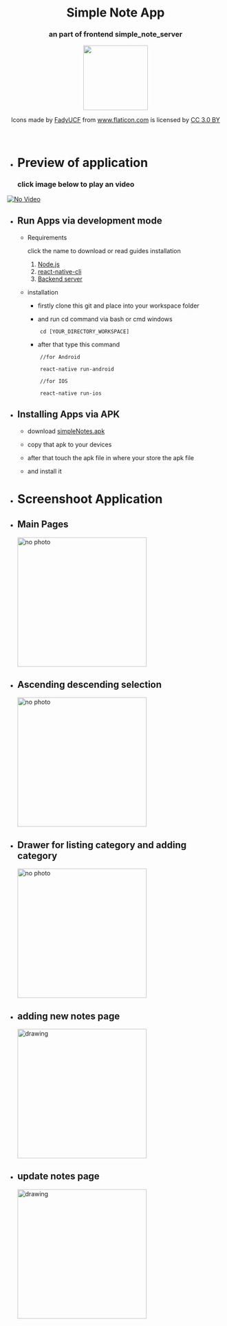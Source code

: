 

<h1 align=center>Simple Note App</h1>
<h3 align=center> an part of frontend simple_note_server </h3>

<p align='center'>
  <img src='screenshoots/notes-app.png' width=150/>
</p>

<div align=center>Icons made by <a href="https://www.flaticon.com/authors/fadyucf" title="FadyUCF">FadyUCF</a> from <a href="https://www.flaticon.com/"                 title="Flaticon">www.flaticon.com</a> is licensed by <a href="http://creativecommons.org/licenses/by/3.0/"                 title="Creative Commons BY 3.0" target="_blank">CC 3.0 BY</a></div>

<br>
<br>

- # Preview of application
  ### click image below to play an video

[![No Video](http://img.youtube.com/vi/Fgz6cXm1llo/0.jpg)](http://www.youtube.com/watch?v=Fgz6cXm1llo "Apps Preview, click here to play the video")

- ## Run Apps via development mode
  
  - Requirements

    click the name to download or read guides installation

    1. [Node.js](https://nodejs.org/en/download/ "link to download the node.js")
    2. [react-native-cli](https://facebook.github.io/react-native/docs/getting-started "link to guide installing react-native-cli") 
    3. [Backend server](https://github.com/hrs234/simple_note_server.git "link to download the backend server") 


  - installation 
    
    - firstly clone this git and place into your workspace folder


    - and run cd command via bash or cmd windows
    
    ```
        cd [YOUR_DIRECTORY_WORKSPACE]
    ```

    - after that type this command
  
    ```
        //for Android

        react-native run-android

        //for IOS

        react-native run-ios
    ```


 - ## Installing Apps via APK
        
    - download [simpleNotes.apk](https://drive.google.com/open?id=1Fqo2V_PzLaD4KivEy65HD7WVG2sKP15X "click here to download APK file installation")
  
    - copy that apk to your devices

    - after that touch the apk file in where your store the apk file

    - and install it


 - # Screenshoot Application

 - ## Main Pages

    <img src="screenshoots/home.jpg" alt="no photo" width="300"/> 

 - ## Ascending descending selection

    <img src="screenshoots/asc_desc.jpg" alt="no photo" width="300"/>

 - ## Drawer for listing category and adding category

    <img src="screenshoots/drawer_category.jpg" alt="no photo" width="300"/>


 - ## adding new notes page

    <img src="screenshoots/add_note.jpg" alt="drawing" width="300"/>

 - ## update notes page

    <img src="screenshoots/update_note.jpg" alt="drawing" width="300"/>


